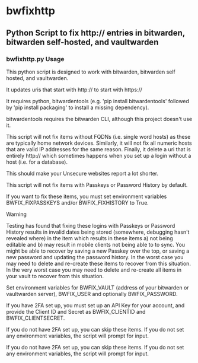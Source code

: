 # bwfixhttp
## Python Script to fix http:// entries in bitwarden, bitwarden self-hosted, and vaultwarden

### bwfixhttp.py Usage

This python script is designed to work with bitwarden, bitwarden self hosted, and vaultwarden.

It updates uris that start with http:// to start with https://

It requires python, bitwardentools (e.g. 'pip install bitwardentools' followed by 'pip install packaging' to install a missing dependency).

bitwardentools requires the bitwarden CLI, although this project doesn't use it.

This script will not fix items without FQDNs (i.e. single word hosts) as these are typically home network devices.
Similarly, it will not fix all numeric hosts that are valid IP addresses for the same reason.
Finally, it delete a uri that is entirely http:// which sometimes happens when you set up a login without a host (i.e. for a database).

This should make your Unsecure websites report a lot shorter.

This script will not fix items with Passkeys or Password History by default.

If you want to fix these items, you must set environment variables BWFIX_FIXPASSKEYS and/or BWFIX_FIXHISTORY to True.

> [!WARNING]
> Testing has found that fixing these logins with Passkeys or Password History results in invalid dates being stored (somewhere, debugging hasn't revealed where) in the item which results in these items
> a) not being editable and
> b) may result in mobile clients not being able to to sync.
> You might be able to recover by saving a new Passkey over the top, or saving a new password and updating the password history.
> In the worst case you may need to delete and re-create these items to recover from this situation.
> In the very worst case you may need to delete and re-create all items in your vault to recover from this situation.

Set environment variables for BWFIX_VAULT (address of your bitwarden or vaultwarden server), BWFIX_USER and optionally BWFIX_PASSWORD.

If you have 2FA set up, you must set up an API Key for your account, and provide the Client ID and Secret as BWFIX_CLIENTID and BWFIX_CLIENTSECRET.

If you do not have 2FA set up, you can skip these items.
If you do not set any environment variables, the script will prompt for input.

If you do not have 2FA set up, you can skip these items.
If you do not set any environment variables, the script will prompt for input.
